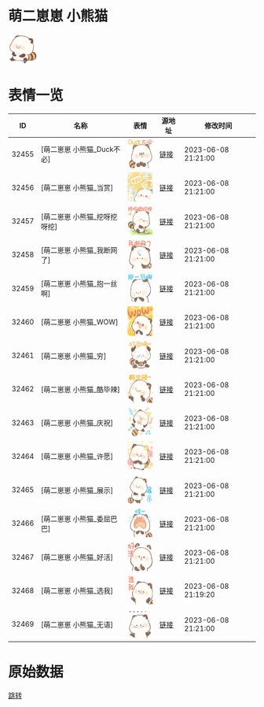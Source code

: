 # 萌二崽崽 小熊猫

<img src="./cover.png" height="60" alt="cover" />

# 表情一览

|ID|名称|表情|源地址|修改时间|
|----|----|----|----|----|
|32455|[萌二崽崽 小熊猫_Duck不必]|<img src="./pic/032455_%5B萌二崽崽 小熊猫_Duck不必%5D.png" height="60" alt="Duck不必"/>|[链接](https://i0.hdslb.com/bfs/garb/0a630bae057eb3ba0b4734b68a9aad2045b1884c.png)|2023-06-08 21:21:00|
|32456|[萌二崽崽 小熊猫_当赏]|<img src="./pic/032456_%5B萌二崽崽 小熊猫_当赏%5D.png" height="60" alt="当赏"/>|[链接](https://i0.hdslb.com/bfs/garb/4416081a6801d59aa9b4379290d53931f77cd852.png)|2023-06-08 21:21:00|
|32457|[萌二崽崽 小熊猫_挖呀挖呀挖]|<img src="./pic/032457_%5B萌二崽崽 小熊猫_挖呀挖呀挖%5D.png" height="60" alt="挖呀挖呀挖"/>|[链接](https://i0.hdslb.com/bfs/garb/8d56610ef431b4d62342cec2ff6ee0ace018b0e2.png)|2023-06-08 21:21:00|
|32458|[萌二崽崽 小熊猫_我断网了]|<img src="./pic/032458_%5B萌二崽崽 小熊猫_我断网了%5D.png" height="60" alt="我断网了"/>|[链接](https://i0.hdslb.com/bfs/garb/e0eff85279cf1bb7a8f8800a5bc1c8777764ee68.png)|2023-06-08 21:21:00|
|32459|[萌二崽崽 小熊猫_抱一丝啊]|<img src="./pic/032459_%5B萌二崽崽 小熊猫_抱一丝啊%5D.png" height="60" alt="抱一丝啊"/>|[链接](https://i0.hdslb.com/bfs/garb/4260bcd85fe290e5de927eae7331e6e9d10092dd.png)|2023-06-08 21:21:00|
|32460|[萌二崽崽 小熊猫_WOW]|<img src="./pic/032460_%5B萌二崽崽 小熊猫_WOW%5D.png" height="60" alt="WOW"/>|[链接](https://i0.hdslb.com/bfs/garb/02da55bc5580e197ba0b2271c39cdb055a8ad864.png)|2023-06-08 21:21:00|
|32461|[萌二崽崽 小熊猫_穷]|<img src="./pic/032461_%5B萌二崽崽 小熊猫_穷%5D.png" height="60" alt="穷"/>|[链接](https://i0.hdslb.com/bfs/garb/4de1f9599cdb261e0961db225dfa299b1406891e.png)|2023-06-08 21:21:00|
|32462|[萌二崽崽 小熊猫_酷毕辣]|<img src="./pic/032462_%5B萌二崽崽 小熊猫_酷毕辣%5D.png" height="60" alt="酷毕辣"/>|[链接](https://i0.hdslb.com/bfs/garb/c546873d3ff37498cb177e75b4d0798303e724c5.png)|2023-06-08 21:21:00|
|32463|[萌二崽崽 小熊猫_庆祝]|<img src="./pic/032463_%5B萌二崽崽 小熊猫_庆祝%5D.png" height="60" alt="庆祝"/>|[链接](https://i0.hdslb.com/bfs/garb/c97d3780d06dc536bd78995864f9201c1ff9d941.png)|2023-06-08 21:21:00|
|32464|[萌二崽崽 小熊猫_许愿]|<img src="./pic/032464_%5B萌二崽崽 小熊猫_许愿%5D.png" height="60" alt="许愿"/>|[链接](https://i0.hdslb.com/bfs/garb/446c4e838ce4df9e16735922c4e54045f126eae5.png)|2023-06-08 21:21:00|
|32465|[萌二崽崽 小熊猫_展示]|<img src="./pic/032465_%5B萌二崽崽 小熊猫_展示%5D.png" height="60" alt="展示"/>|[链接](https://i0.hdslb.com/bfs/garb/bc029d696bcf22cec569a4ec7d685c3e034820f4.png)|2023-06-08 21:21:00|
|32466|[萌二崽崽 小熊猫_委屈巴巴]|<img src="./pic/032466_%5B萌二崽崽 小熊猫_委屈巴巴%5D.png" height="60" alt="委屈巴巴"/>|[链接](https://i0.hdslb.com/bfs/garb/dfb6b85821a6debebcde0c73de830f870c8bc9a7.png)|2023-06-08 21:21:00|
|32467|[萌二崽崽 小熊猫_好活]|<img src="./pic/032467_%5B萌二崽崽 小熊猫_好活%5D.png" height="60" alt="好活"/>|[链接](https://i0.hdslb.com/bfs/garb/6faa9e8fcbea0634ab8a3dae8730ee57cf8bdc0c.png)|2023-06-08 21:21:00|
|32468|[萌二崽崽 小熊猫_选我]|<img src="./pic/032468_%5B萌二崽崽 小熊猫_选我%5D.png" height="60" alt="选我"/>|[链接](https://i0.hdslb.com/bfs/garb/9e51671b2c0c2c6b678e7762dd7cdd81338238ed.png)|2023-06-08 21:19:20|
|32469|[萌二崽崽 小熊猫_无语]|<img src="./pic/032469_%5B萌二崽崽 小熊猫_无语%5D.png" height="60" alt="无语"/>|[链接](https://i0.hdslb.com/bfs/garb/57048611aafe5a04c58bea9c80895946e9c215b2.png)|2023-06-08 21:21:00|

# 原始数据

[跳转](./raw.json)


